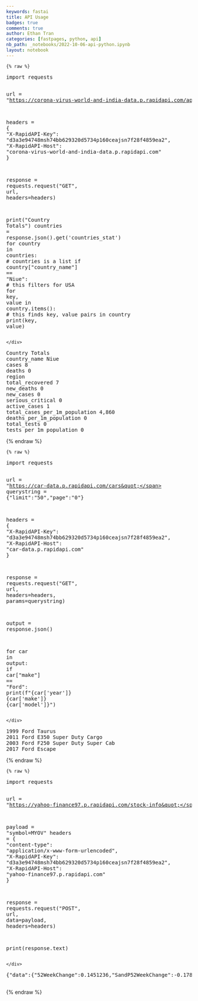 ```yaml
---
keywords: fastai
title: API Usage
badges: true
comments: true
author: Ethan Tran
categories: [fastpages, python, api]
nb_path: _notebooks/2022-10-06-api-python.ipynb
layout: notebook
---
```


<!--
#################################################
### THIS FILE WAS AUTOGENERATED! DO NOT EDIT! ###
#################################################
# file to edit: _notebooks/2022-10-06-api-python.ipynb
-->

<div class="container" id="notebook-container">
        
    {% raw %}
    
<div class="cell border-box-sizing code_cell rendered">
<div class="input">

<div class="inner_cell">
    <div class="input_area">
<div class=" highlight hl-ipython3"><pre><span></span><span class="kn">import</span> <span class="nn">requests</span>

<span class="n">url</span> <span class="o">=</span> <span class="s2">&quot;https://corona-virus-world-and-india-data.p.rapidapi.com/api&quot;</span>

<span class="n">headers</span> <span class="o">=</span> <span class="p">{</span>
	<span class="s2">&quot;X-RapidAPI-Key&quot;</span><span class="p">:</span> <span class="s2">&quot;d3a3e94748msh74bb629320d5734p160ceajsn7f28f4859ea2&quot;</span><span class="p">,</span>
	<span class="s2">&quot;X-RapidAPI-Host&quot;</span><span class="p">:</span> <span class="s2">&quot;corona-virus-world-and-india-data.p.rapidapi.com&quot;</span>
<span class="p">}</span>

<span class="n">response</span> <span class="o">=</span> <span class="n">requests</span><span class="o">.</span><span class="n">request</span><span class="p">(</span><span class="s2">&quot;GET&quot;</span><span class="p">,</span> <span class="n">url</span><span class="p">,</span> <span class="n">headers</span><span class="o">=</span><span class="n">headers</span><span class="p">)</span>

<span class="nb">print</span><span class="p">(</span><span class="s2">&quot;Country Totals&quot;</span><span class="p">)</span>
<span class="n">countries</span> <span class="o">=</span> <span class="n">response</span><span class="o">.</span><span class="n">json</span><span class="p">()</span><span class="o">.</span><span class="n">get</span><span class="p">(</span><span class="s1">&#39;countries_stat&#39;</span><span class="p">)</span>
<span class="k">for</span> <span class="n">country</span> <span class="ow">in</span> <span class="n">countries</span><span class="p">:</span>  <span class="c1"># countries is a list</span>
    <span class="k">if</span> <span class="n">country</span><span class="p">[</span><span class="s2">&quot;country_name&quot;</span><span class="p">]</span> <span class="o">==</span> <span class="s2">&quot;Niue&quot;</span><span class="p">:</span>  <span class="c1"># this filters for USA</span>
        <span class="k">for</span> <span class="n">key</span><span class="p">,</span> <span class="n">value</span> <span class="ow">in</span> <span class="n">country</span><span class="o">.</span><span class="n">items</span><span class="p">():</span>  <span class="c1"># this finds key, value pairs in country</span>
            <span class="nb">print</span><span class="p">(</span><span class="n">key</span><span class="p">,</span> <span class="n">value</span><span class="p">)</span>
</pre></div>

    </div>
</div>
</div>

<div class="output_wrapper">
<div class="output">

<div class="output_area">

<div class="output_subarea output_stream output_stdout output_text">
<pre>Country Totals
country_name Niue
cases 8
deaths 0
region 
total_recovered 7
new_deaths 0
new_cases 0
serious_critical 0
active_cases 1
total_cases_per_1m_population 4,860
deaths_per_1m_population 0
total_tests 0
tests_per_1m_population 0
</pre>
</div>
</div>

</div>
</div>

</div>
    {% endraw %}

    {% raw %}
    
<div class="cell border-box-sizing code_cell rendered">
<div class="input">

<div class="inner_cell">
    <div class="input_area">
<div class=" highlight hl-ipython3"><pre><span></span><span class="kn">import</span> <span class="nn">requests</span>

<span class="n">url</span> <span class="o">=</span> <span class="s2">&quot;https://car-data.p.rapidapi.com/cars&quot;</span>
<span class="n">querystring</span> <span class="o">=</span> <span class="p">{</span><span class="s2">&quot;limit&quot;</span><span class="p">:</span><span class="s2">&quot;50&quot;</span><span class="p">,</span><span class="s2">&quot;page&quot;</span><span class="p">:</span><span class="s2">&quot;0&quot;</span><span class="p">}</span>

<span class="n">headers</span> <span class="o">=</span> <span class="p">{</span>
	<span class="s2">&quot;X-RapidAPI-Key&quot;</span><span class="p">:</span> <span class="s2">&quot;d3a3e94748msh74bb629320d5734p160ceajsn7f28f4859ea2&quot;</span><span class="p">,</span>
	<span class="s2">&quot;X-RapidAPI-Host&quot;</span><span class="p">:</span> <span class="s2">&quot;car-data.p.rapidapi.com&quot;</span>
<span class="p">}</span>

<span class="n">response</span> <span class="o">=</span> <span class="n">requests</span><span class="o">.</span><span class="n">request</span><span class="p">(</span><span class="s2">&quot;GET&quot;</span><span class="p">,</span> <span class="n">url</span><span class="p">,</span> <span class="n">headers</span><span class="o">=</span><span class="n">headers</span><span class="p">,</span> <span class="n">params</span><span class="o">=</span><span class="n">querystring</span><span class="p">)</span>

<span class="n">output</span> <span class="o">=</span> <span class="n">response</span><span class="o">.</span><span class="n">json</span><span class="p">()</span>

<span class="k">for</span> <span class="n">car</span> <span class="ow">in</span> <span class="n">output</span><span class="p">:</span>
	<span class="k">if</span> <span class="n">car</span><span class="p">[</span><span class="s2">&quot;make&quot;</span><span class="p">]</span> <span class="o">==</span> <span class="s2">&quot;Ford&quot;</span><span class="p">:</span>
		<span class="nb">print</span><span class="p">(</span><span class="sa">f</span><span class="s2">&quot;</span><span class="si">{</span><span class="n">car</span><span class="p">[</span><span class="s1">&#39;year&#39;</span><span class="p">]</span><span class="si">}</span><span class="s2"> </span><span class="si">{</span><span class="n">car</span><span class="p">[</span><span class="s1">&#39;make&#39;</span><span class="p">]</span><span class="si">}</span><span class="s2"> </span><span class="si">{</span><span class="n">car</span><span class="p">[</span><span class="s1">&#39;model&#39;</span><span class="p">]</span><span class="si">}</span><span class="s2">&quot;</span><span class="p">)</span>
</pre></div>

    </div>
</div>
</div>

<div class="output_wrapper">
<div class="output">

<div class="output_area">

<div class="output_subarea output_stream output_stdout output_text">
<pre>1999 Ford Taurus
2011 Ford E350 Super Duty Cargo
2003 Ford F250 Super Duty Super Cab
2017 Ford Escape
</pre>
</div>
</div>

</div>
</div>

</div>
    {% endraw %}

    {% raw %}
    
<div class="cell border-box-sizing code_cell rendered">
<div class="input">

<div class="inner_cell">
    <div class="input_area">
<div class=" highlight hl-ipython3"><pre><span></span><span class="kn">import</span> <span class="nn">requests</span>

<span class="n">url</span> <span class="o">=</span> <span class="s2">&quot;https://yahoo-finance97.p.rapidapi.com/stock-info&quot;</span>

<span class="n">payload</span> <span class="o">=</span> <span class="s2">&quot;symbol=MYOV&quot;</span>
<span class="n">headers</span> <span class="o">=</span> <span class="p">{</span>
	<span class="s2">&quot;content-type&quot;</span><span class="p">:</span> <span class="s2">&quot;application/x-www-form-urlencoded&quot;</span><span class="p">,</span>
	<span class="s2">&quot;X-RapidAPI-Key&quot;</span><span class="p">:</span> <span class="s2">&quot;d3a3e94748msh74bb629320d5734p160ceajsn7f28f4859ea2&quot;</span><span class="p">,</span>
	<span class="s2">&quot;X-RapidAPI-Host&quot;</span><span class="p">:</span> <span class="s2">&quot;yahoo-finance97.p.rapidapi.com&quot;</span>
<span class="p">}</span>

<span class="n">response</span> <span class="o">=</span> <span class="n">requests</span><span class="o">.</span><span class="n">request</span><span class="p">(</span><span class="s2">&quot;POST&quot;</span><span class="p">,</span> <span class="n">url</span><span class="p">,</span> <span class="n">data</span><span class="o">=</span><span class="n">payload</span><span class="p">,</span> <span class="n">headers</span><span class="o">=</span><span class="n">headers</span><span class="p">)</span>

<span class="nb">print</span><span class="p">(</span><span class="n">response</span><span class="o">.</span><span class="n">text</span><span class="p">)</span>
</pre></div>

    </div>
</div>
</div>

<div class="output_wrapper">
<div class="output">

<div class="output_area">

<div class="output_subarea output_stream output_stdout output_text">
<pre>{&#34;data&#34;:{&#34;52WeekChange&#34;:0.1451236,&#34;SandP52WeekChange&#34;:-0.17819631,&#34;address1&#34;:&#34;11-12 St. James\u2019s Square&#34;,&#34;address2&#34;:&#34;Suite 1, 3rd Floor&#34;,&#34;algorithm&#34;:null,&#34;annualHoldingsTurnover&#34;:null,&#34;annualReportExpenseRatio&#34;:null,&#34;ask&#34;:24.64,&#34;askSize&#34;:1200,&#34;averageDailyVolume10Day&#34;:823510,&#34;averageVolume&#34;:975060,&#34;averageVolume10days&#34;:823510,&#34;beta&#34;:2.120854,&#34;beta3Year&#34;:null,&#34;bid&#34;:24.44,&#34;bidSize&#34;:800,&#34;bookValue&#34;:-5.055,&#34;category&#34;:null,&#34;circulatingSupply&#34;:null,&#34;city&#34;:&#34;London&#34;,&#34;coinMarketCapLink&#34;:null,&#34;companyOfficers&#34;:[],&#34;country&#34;:&#34;United Kingdom&#34;,&#34;currency&#34;:&#34;USD&#34;,&#34;currentPrice&#34;:24.54,&#34;currentRatio&#34;:1.887,&#34;dateShortInterest&#34;:1664496000,&#34;dayHigh&#34;:24.755,&#34;dayLow&#34;:24.27,&#34;debtToEquity&#34;:null,&#34;dividendRate&#34;:null,&#34;dividendYield&#34;:null,&#34;earningsGrowth&#34;:null,&#34;earningsQuarterlyGrowth&#34;:null,&#34;ebitda&#34;:-137992992,&#34;ebitdaMargins&#34;:-0.45036998,&#34;enterpriseToEbitda&#34;:-17.136,&#34;enterpriseToRevenue&#34;:7.718,&#34;enterpriseValue&#34;:2364714496,&#34;exDividendDate&#34;:null,&#34;exchange&#34;:&#34;NYQ&#34;,&#34;exchangeTimezoneName&#34;:&#34;America/New_York&#34;,&#34;exchangeTimezoneShortName&#34;:&#34;EDT&#34;,&#34;expireDate&#34;:null,&#34;fiftyDayAverage&#34;:19.9926,&#34;fiftyTwoWeekHigh&#34;:25.7,&#34;fiftyTwoWeekLow&#34;:7.67,&#34;financialCurrency&#34;:&#34;USD&#34;,&#34;fiveYearAverageReturn&#34;:null,&#34;fiveYearAvgDividendYield&#34;:null,&#34;floatShares&#34;:43565801,&#34;forwardEps&#34;:-0.97,&#34;forwardPE&#34;:-25.29897,&#34;freeCashflow&#34;:-76240872,&#34;fromCurrency&#34;:null,&#34;fullTimeEmployees&#34;:579,&#34;fundFamily&#34;:null,&#34;fundInceptionDate&#34;:null,&#34;gmtOffSetMilliseconds&#34;:&#34;-14400000&#34;,&#34;grossMargins&#34;:0.44973,&#34;grossProfits&#34;:72018000,&#34;heldPercentInsiders&#34;:0.52866,&#34;heldPercentInstitutions&#34;:0.33176997,&#34;impliedSharesOutstanding&#34;:0,&#34;industry&#34;:&#34;Biotechnology&#34;,&#34;isEsgPopulated&#34;:false,&#34;lastCapGain&#34;:null,&#34;lastDividendDate&#34;:null,&#34;lastDividendValue&#34;:null,&#34;lastFiscalYearEnd&#34;:1648684800,&#34;lastMarket&#34;:null,&#34;lastSplitDate&#34;:null,&#34;lastSplitFactor&#34;:null,&#34;legalType&#34;:null,&#34;logo_url&#34;:&#34;https://logo.clearbit.com/myovant.com&#34;,&#34;longBusinessSummary&#34;:&#34;Myovant Sciences Ltd., a biopharmaceutical company, develops redefine care for women and for men. The company&#39;s lead product is relugolix, an oral, once-daily, small molecule that acts as a gonadotropin-releasing hormone receptor antagonist for the treatment of heavy menstrual bleeding related with uterine fibroids, endometriosis-associated pain, and advanced prostate cancer. It is also developing MVT-602, an oligopeptide kisspeptin agonist, which is in Phase II clinical trial for the treatment of female infertility as part of assisted reproduction. Myovant Sciences Ltd. has collaboration with Pfizer Inc. to develop and commercialize relugolix in oncology and women&#39;s health. The company was formerly known as Roivant Endocrinology Ltd. and changed its name to Myovant Sciences Ltd. in May 2016. The company was incorporated in 2016 and is based in London, the United Kingdom. Myovant Sciences Ltd. is a subsidiary of Sumitovant Biopharma Ltd.&#34;,&#34;longName&#34;:&#34;Myovant Sciences Ltd.&#34;,&#34;market&#34;:&#34;us_market&#34;,&#34;marketCap&#34;:2354078208,&#34;maxAge&#34;:1,&#34;maxSupply&#34;:null,&#34;messageBoardId&#34;:&#34;finmb_403430039&#34;,&#34;morningStarOverallRating&#34;:null,&#34;morningStarRiskRating&#34;:null,&#34;mostRecentQuarter&#34;:1656547200,&#34;navPrice&#34;:null,&#34;netIncomeToCommon&#34;:-165560000,&#34;nextFiscalYearEnd&#34;:1711843200,&#34;numberOfAnalystOpinions&#34;:3,&#34;open&#34;:24.26,&#34;openInterest&#34;:null,&#34;operatingCashflow&#34;:-231387008,&#34;operatingMargins&#34;:-0.45491,&#34;payoutRatio&#34;:0,&#34;pegRatio&#34;:null,&#34;phone&#34;:&#34;44 20 7400 3351&#34;,&#34;preMarketPrice&#34;:null,&#34;previousClose&#34;:24.31,&#34;priceHint&#34;:2,&#34;priceToBook&#34;:null,&#34;priceToSalesTrailing12Months&#34;:7.682998,&#34;profitMargins&#34;:-0.54034,&#34;quickRatio&#34;:1.71,&#34;quoteType&#34;:&#34;EQUITY&#34;,&#34;recommendationKey&#34;:&#34;strong_buy&#34;,&#34;recommendationMean&#34;:1.5,&#34;regularMarketDayHigh&#34;:24.755,&#34;regularMarketDayLow&#34;:24.27,&#34;regularMarketOpen&#34;:24.26,&#34;regularMarketPreviousClose&#34;:24.31,&#34;regularMarketPrice&#34;:24.54,&#34;regularMarketVolume&#34;:665300,&#34;returnOnAssets&#34;:-0.14667,&#34;returnOnEquity&#34;:null,&#34;revenueGrowth&#34;:1.837,&#34;revenuePerShare&#34;:3.263,&#34;revenueQuarterlyGrowth&#34;:null,&#34;sector&#34;:&#34;Healthcare&#34;,&#34;sharesOutstanding&#34;:95928200,&#34;sharesPercentSharesOut&#34;:0.038,&#34;sharesShort&#34;:3642652,&#34;sharesShortPreviousMonthDate&#34;:1661904000,&#34;sharesShortPriorMonth&#34;:3300387,&#34;shortName&#34;:&#34;Myovant Sciences Ltd.&#34;,&#34;shortPercentOfFloat&#34;:0.0797,&#34;shortRatio&#34;:4.7,&#34;startDate&#34;:null,&#34;strikePrice&#34;:null,&#34;symbol&#34;:&#34;MYOV&#34;,&#34;targetHighPrice&#34;:27,&#34;targetLowPrice&#34;:20,&#34;targetMeanPrice&#34;:23.33,&#34;targetMedianPrice&#34;:23,&#34;threeYearAverageReturn&#34;:null,&#34;toCurrency&#34;:null,&#34;totalAssets&#34;:null,&#34;totalCash&#34;:356751008,&#34;totalCashPerShare&#34;:3.719,&#34;totalDebt&#34;:367387008,&#34;totalRevenue&#34;:306400992,&#34;tradeable&#34;:false,&#34;trailingAnnualDividendRate&#34;:0,&#34;trailingAnnualDividendYield&#34;:0,&#34;trailingEps&#34;:-2.22,&#34;twoHundredDayAverage&#34;:14.30585,&#34;volume&#34;:665300,&#34;volume24Hr&#34;:null,&#34;volumeAllCurrencies&#34;:null,&#34;website&#34;:&#34;https://myovant.com&#34;,&#34;yield&#34;:null,&#34;ytdReturn&#34;:null,&#34;zip&#34;:&#34;SW1Y 4LB&#34;},&#34;message&#34;:&#34;Success&#34;,&#34;status&#34;:200}

</pre>
</div>
</div>

</div>
</div>

</div>
    {% endraw %}

</div>
 

